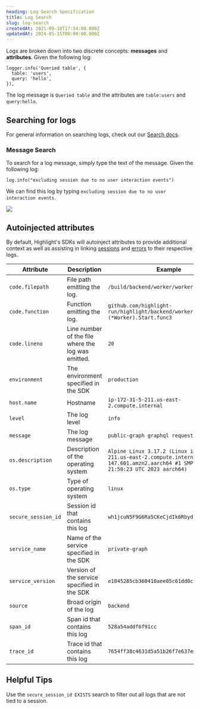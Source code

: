 ```yaml
---
heading: Log Search Specification
title: Log Search
slug: log-search
createdAt: 2021-09-10T17:54:08.000Z
updatedAt: 2024-05-15T00:00:00.000Z
---
```


Logs are broken down into two discrete concepts: **messages** and **attributes**. Given the following log:

```
logger.info('Queried table', {
  table: 'users',
  query: 'hello',
}),
```

The log message is `Queried table` and the attributes are `table:users` and `query:hello`.

## Searching for logs

For general information on searching logs, check out our [Search docs](../../6_product-features/3_general-features/search.md).

### Message Search

To search for a log message, simply type the text of the message. Given the following log:

```
log.info("excluding session due to no user interaction events")
```

We can find this log by typing `excluding session due to no user interaction events`.

![](/images/log-search.png)

## Autoinjected attributes

By default, Highlight's SDKs will autoinject attributes to provide additional context as well as assisting in linking [sessions](../1_session-replay/) and [errors](../2_error-monitoring/) to their respective logs.

| Attribute           | Description                                        | Example                                                                                                                                             |
|---------------------|----------------------------------------------------|-----------------------------------------------------------------------------------------------------------------------------------------------------|
| `code.filepath`     | File path emitting the log.                        | `/build/backend/worker/worker.go`                                                                                                                   |
| `code.function`     | Function emitting the log.                         | `github.com/highlight-run/highlight/backend/worker.(*Worker).Start.func3`                                                                           |
| `code.lineno`       | Line number of the file where the log was emitted. | `20`                                                                                                                                                |
| `environment`       | The environment specified in the SDK               | `production`                                                                                                                                        |
| `host.name`         | Hostname                                           | `ip-172-31-5-211.us-east-2.compute.internal`                                                                                                        |
| `level`             | The log level                                      | `info`                                                                                                                                              |
| `message`           | The log message                                    | `public-graph graphql request failed`                                                                                                               |
| `os.description`    | Description of the operating system                | `Alpine Linux 3.17.2 (Linux ip-172-31-5-211.us-east-2.compute.internal 5.10.167-147.601.amzn2.aarch64 #1 SMP Tue Feb 14 21:50:23 UTC 2023 aarch64)` |
| `os.type`           | Type of operating system                           | `linux`                                                                                                                                             |
| `secure_session_id` | Session id that contains this log                  | `wh1jcuN5F9G6Ra5CKeCjdIk6Rbyd`                                                                                                                      |
| `service_name`      | Name of the service specified in the SDK           | `private-graph`                                                                                                                                     |
| `service_version`   | Version of the service specified in the SDK        | `e1845285cb360410aee05c61dd0cc57f85afe6da`                                                                                                          |
| `source`            | Broad origin of the log                            | `backend`                                                                                                                                           |
| `span_id`           | Span id that contains this log                     | `528a54addf6f91cc`                                                                                                                                  |
| `trace_id`          | Trace id that contains this log                    | `7654ff38c4631d5a51b26f7e637eea3c`                                                                                                                  |

## Helpful Tips

Use the `secure_session_id EXISTS` search to filter out all logs that are not tied to a session.